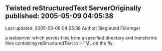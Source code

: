 ## Twisted reStructuredText ServerOriginally published: 2005-05-09 04:05:38 
Last updated: 2005-05-09 04:05:38 
Author: Siegmund Führinger 
 
a webserver which serves files from a specified directory and transforms files containing reStructuredText to HTML on the fly.